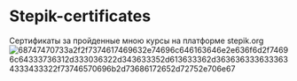 # Stepik-certificates
Сертификаты за пройденные мною курсы на платформе stepik.org
![68747470733a2f2f7374617469632e74696c646163646e2e636f6d2f74696c64333736312d333036322d343633352d613633362d3636363336333634333433322f73746570696b2d73686172652d72752e706e67](https://github.com/BaykovAleksandr/Stepic-sertificates/assets/132807082/5b425b3d-7d19-41db-a3ce-10db8f0d99b9)
